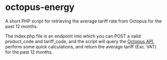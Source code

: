 # octopus-energy
A short PHP script for retrieving the average tariff rate from Octopus for the past 12 months.

The index.php file is an endpoint into which you can POST a valid product_code and tariff_code, and the script will query the <a href="https://developer.octopus.energy/docs/api/#list-tariff-charges">Octopus API</a>, perform some quick calculations, and return the average tariff (Exc. VAT) for the past 12 months.
